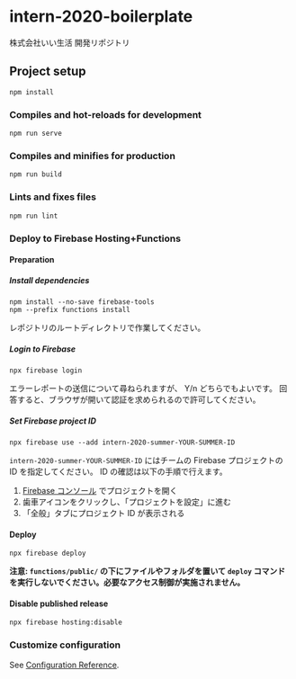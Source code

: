 # intern-2020-boilerplate
株式会社いい生活 開発リポジトリ

## Project setup
```
npm install
```

### Compiles and hot-reloads for development
```
npm run serve
```

### Compiles and minifies for production
```
npm run build
```

### Lints and fixes files
```
npm run lint
```

### Deploy to Firebase Hosting+Functions

#### Preparation

##### Install dependencies

```
npm install --no-save firebase-tools
npm --prefix functions install
```

レポジトリのルートディレクトリで作業してください。

##### Login to Firebase

```
npx firebase login
```

エラーレポートの送信について尋ねられますが、 Y/n どちらでもよいです。
回答すると、ブラウザが開いて認証を求められるので許可してください。

##### Set Firebase project ID

```
npx firebase use --add intern-2020-summer-YOUR-SUMMER-ID
```

`intern-2020-summer-YOUR-SUMMER-ID` にはチームの Firebase プロジェクトの ID を指定してください。
ID の確認は以下の手順で行えます。

1. [Firebase コンソール](https://console.firebase.google.com/) でプロジェクトを開く
1. 歯車アイコンをクリックし、「プロジェクトを設定」に進む
1. 「全般」タブにプロジェクト ID が表示される

#### Deploy
```
npx firebase deploy
```

**注意: `functions/public/` の下にファイルやフォルダを置いて `deploy` コマンドを実行しないでください。必要なアクセス制御が実施されません。**

#### Disable published release
```
npx firebase hosting:disable
```

### Customize configuration
See [Configuration Reference](https://cli.vuejs.org/config/).
